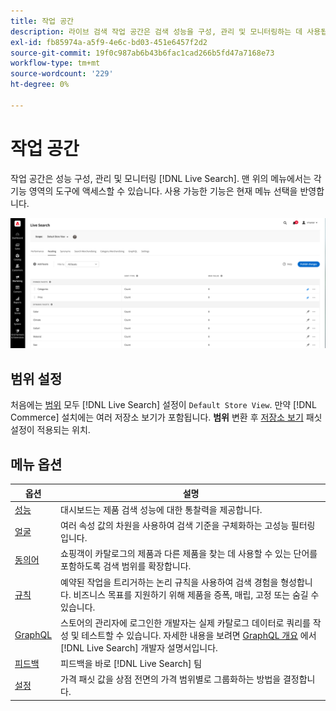 ```yaml
---
title: 작업 공간
description: 라이브 검색 작업 공간은 검색 성능을 구성, 관리 및 모니터링하는 데 사용됩니다.
exl-id: fb85974a-a5f9-4e6c-bd03-451e6457f2d2
source-git-commit: 19f0c987ab6b43b6fac1cad266b5fd47a7168e73
workflow-type: tm+mt
source-wordcount: '229'
ht-degree: 0%

---
```


# 작업 공간

작업 공간은 성능 구성, 관리 및 모니터링 [!DNL Live Search]. 맨 위의 메뉴에서는 각 기능 영역의 도구에 액세스할 수 있습니다.  사용 가능한 기능은 현재 메뉴 선택을 반영합니다.

![Facting workspace](assets/faceting-workspace.png)

## 범위 설정

처음에는 [범위](https://docs.magento.com/user-guide/configuration/scope.html) 모두 [!DNL Live Search] 설정이 `Default Store View`. 만약 [!DNL Commerce] 설치에는 여러 저장소 보기가 포함됩니다. **범위** 변환 후 [저장소 보기](https://docs.magento.com/user-guide/stores/websites-stores-views.html) 패싯 설정이 적용되는 위치.

## 메뉴 옵션

| 옵션 | 설명 |
|--- |--- |
| [성능](performance.md) | 대시보드는 제품 검색 성능에 대한 통찰력을 제공합니다. |
| [얼굴](facets.md) | 여러 속성 값의 차원을 사용하여 검색 기준을 구체화하는 고성능 필터링입니다. |
| [동의어](synonyms.md) | 쇼핑객이 카탈로그의 제품과 다른 제품을 찾는 데 사용할 수 있는 단어를 포함하도록 검색 범위를 확장합니다. |
| [규칙](rules.md) | 예약된 작업을 트리거하는 논리 규칙을 사용하여 검색 경험을 형성합니다. 비즈니스 목표를 지원하기 위해 제품을 증폭, 매립, 고정 또는 숨길 수 있습니다. |
| [GraphQL](https://devdocs.magento.com/live-search/graphql-support.html) | 스토어의 관리자에 로그인한 개발자는 실제 카탈로그 데이터로 쿼리를 작성 및 테스트할 수 있습니다. 자세한 내용을 보려면 [GraphQL 개요](https://devdocs.magento.com/guides/v2.4/graphql/index.html) 에서 [!DNL Live Search] 개발자 설명서입니다. |
| [피드백](feedback.md) | 피드백을 바로 [!DNL Live Search] 팀 |
| [설정](settings.md) | 가격 패싯 값을 상점 전면의 가격 범위별로 그룹화하는 방법을 결정합니다. |
